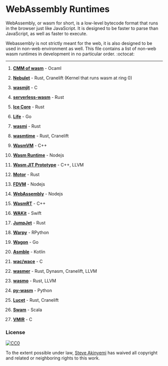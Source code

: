 # WebAssembly Runtimes 
WebAssembly, or wasm for short, is a low-level bytecode format that runs in the browser just like JavaScript.
It is designed to be faster to parse than JavaScript, as well as faster to execute. 

Webassembly is not strictly meant for the web, it is also designed to be used in non-web environment as well. 
This file contains a list of non-web wasm runtimes in development in no particular order. :octocat:

------------------------------------------------------------------------------------------------------

1. **[CMM of wasm](https://github.com/SimonJF/cmm_of_wasm)** - Ocaml

2. **[Nebulet](https://github.com/nebulet/nebulet)** - Rust, Cranelift (Kernel that runs wasm at ring 0)

3. **[wasmjit](https://github.com/rianhunter/wasmjit)** - C

4. **[serverless-wasm](https://github.com/Geal/serverless-wasm)** - Rust

5. **[Ice Core](https://github.com/losfair/IceCore)** - Rust
 
6. **[Life](https://github.com/perlin-network/life)** - Go

7. **[wasmi](https://github.com/paritytech/wasmi)** - Rust

8. **[wasmtime](https://github.com/CraneStation/wasmtime)** - Rust, Cranelift

9. **[WasmVM](https://github.com/LuisHsu/WasmVM)** - C++

10. **[Wasm Runtime](https://github.com/kgtkr/wasm-runtime)** - Nodejs

11. **[Wasm JIT Prototype](https://github.com/WebAssembly/wasm-jit-prototype)** - C++, LLVM

12. **[Motor](https://github.com/penberg/motor)** - Rust

13. **[FDVM](https://github.com/funcdef/fdvm)** - Nodejs

14. **[WebAssembly](https://github.com/dcodeIO/webassembly)** - Nodejs

15. **[WasmRT](https://github.com/rhitchcock/wasmrt)** - C++

16. **[WAKit](https://github.com/akkyie/WAKit)** - Swift

17. **[JumpJet](https://github.com/jawm/jumpjet)** - Rust

18. **[Warpy](https://github.com/kanaka/warpy)** - RPython

19. **[Wagon](https://github.com/go-interpreter/wagon)** - Go

20. **[Asmble](https://github.com/cretz/asmble)** - Kotlin

21. **[wac/wace](https://github.com/kanaka/wac)** - C

22. **[wasmer](https://github.com/wasmerio/wasmer)** - Rust, Dynasm, Cranelift, LLVM

23. **[wasmo](https://github.com/appcypher/wasmo)** - Rust, LLVM

24. **[py-wasm](https://github.com/ethereum/py-wasm)** - Python

25. **[Lucet](https://github.com/fastly/lucet)** - Rust, Cranelift

26. **[Swam](https://github.com/satabin/swam)** - Scala

27. **[VMIR](https://github.com/andoma/vmir)** - C


### License

[![CC0](http://mirrors.creativecommons.org/presskit/buttons/88x31/svg/cc-zero.svg)](https://creativecommons.org/publicdomain/zero/1.0/)

To the extent possible under law, [Steve Akinyemi](https://github.com/appcypher) has waived all copyright and related or neighboring rights to this work.

